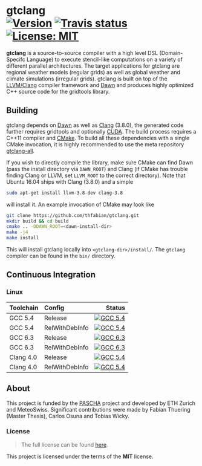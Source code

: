 gtclang <br/> <a target="_blank" href="http://semver.org">![Version][Version.Badge]</a> <a target="_blank" href="https://travis-ci.org/thfabian/dawn">![Travis status][TravisCI.Badge]</a> <a target="_blank" href="https://opensource.org/licenses/MIT">![License: MIT][MIT.License]</a>
===========

**gtclang** is a source-to-source compiler with a high level DSL (Domain-Specifc Language) to execute stencil-like computations on a variety of different parallel architectures. The target applications for gtclang are regional weather models (regular grids) as well as global weather and climate simulations (irregular grids). gtclang is built on top of the [LLVM/Clang](https://clang.llvm.org/) compiler framework and [Dawn](https://github.com/MeteoSwiss-APN/dawn) and produces highly optimized C++ source code for the gridtools library.

## Building

gtclang depends on [Dawn](https://github.com/MeteoSwiss-APN/dawn) as well as [Clang](https://clang.llvm.org/) (3.8.0), the generated code further requires gridtools and optionally [CUDA](https://developer.nvidia.com/cuda-downloads). The build process requires a C++11 compiler and [CMake](https://cmake.org/). To build all these dependencies with a single CMake invocation, it is highly recommended to use the meta repository [gtclang-all](https://github.com/MeteoSwiss-APN/gtclang-all).


If you wish to directly compile the library, make sure CMake can find Dawn (pass the install directory via ``DAWN_ROOT``) and Clang (if CMake has trouble finding Clang or LLVM, set ``LLVM_ROOT`` to the correct directory). Note that Ubuntu 16.04 ships with Clang (3.8.0) and a simple

```bash
sudo apt-get install llvm-3.8-dev clang-3.8
```

will install it. An example invocation of CMake may look like

```bash
git clone https://github.com/thfabian/gtclang.git
mkdir build && cd build
cmake .. -DDAWN_ROOT=<dawn-install-dir>
make -j4
make install
```

This will install gtclang locally into `<gtclang-dir>/install/`. The ``gtclang`` compiler can be found in the `bin/` directory.

## Continuous Integration

### Linux

|  Toolchain   | Config         |                                                     Status                                                          |
|:-------------|:---------------|--------------------------------------------------------------------------------------------------------------------:|
| GCC 5.4      | Release        |  <a target="_blank" href="https://travis-ci.org/thfabian/gtclang">![GCC 5.4][GCC_54_Release.Badge]</a>          |
| GCC 5.4      | RelWithDebInfo |  <a target="_blank" href="https://travis-ci.org/thfabian/gtclang">![GCC 5.4][GCC_54_RelWithDebInfo.Badge]</a>   |
| GCC 6.3      | Release        |  <a target="_blank" href="https://travis-ci.org/thfabian/gtclang">![GCC 6.3][GCC_63_Release.Badge]</a>          |
| GCC 6.3      | RelWithDebInfo |  <a target="_blank" href="https://travis-ci.org/thfabian/gtclang">![GCC 6.3][GCC_63_RelWithDebInfo.Badge]</a>   |
| Clang 4.0    | Release        |  <a target="_blank" href="https://travis-ci.org/thfabian/gtclang">![GCC 5.4][Clang_40_Release.Badge]</a>        |
| Clang 4.0    | RelWithDebInfo |  <a target="_blank" href="https://travis-ci.org/thfabian/gtclang">![GCC 5.4][Clang_40_RelWithDebInfo.Badge]</a> |

## About

This project is funded by the [PASCHA](http://www.pasc-ch.org/projects/2017-2020/pascha) project and developed by ETH Zurich and MeteoSwiss.
Significant contributions were made by Fabian Thuering (Master Thesis), Carlos Osuna and Tobias Wicky. 

### License

> The full license can be found [here](https://opensource.org/licenses/MIT).

This project is licensed under the terms of the **MIT** license.

<!-- Links -->
[TravisCI]: https://travis-ci.org/thfabian/gtclang
[TravisCI.Badge]: https://travis-ci.org/thfabian/gtclang.svg?branch=master
[Documentation.Badge]: https://img.shields.io/badge/documentation-link-blue.svg
[MIT.License]: https://img.shields.io/badge/License-MIT-blue.svg
[Version.Badge]: https://badge.fury.io/gh/thfabian%2Fgtclang.svg
[GCC_54_Release.Badge]: https://travis-matrix-badges.herokuapp.com/repos/thfabian/gtclang/branches/master/3
[GCC_54_RelWithDebInfo.Badge]: https://travis-matrix-badges.herokuapp.com/repos/thfabian/gtclang-/branches/master/4
[GCC_63_Release.Badge]: https://travis-matrix-badges.herokuapp.com/repos/thfabian/gtclang/branches/master/5
[GCC_63_RelWithDebInfo.Badge]: https://travis-matrix-badges.herokuapp.com/repos/thfabian/gtclang/branches/master/6
[Clang_40_Release.Badge]: https://travis-matrix-badges.herokuapp.com/repos/thfabian/gtclang/branches/master/7
[Clang_40_RelWithDebInfo.Badge]: https://travis-matrix-badges.herokuapp.com/repos/thfabian/gtclang/branches/master/8